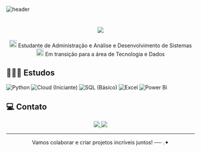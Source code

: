 ![header](https://capsule-render.vercel.app/api?type=waving&height=100&color=D32F2F&section=header)
 
 <h1 align="center">
  <img src="https://readme-typing-svg.herokuapp.com/?font=Righteous&size=35&center=true&vCenter=true&width=500&height=70&duration=5000&lines=Olá!+;+Eu+sou+Giovana+Albuquerque;&color=D32F2F"/>
 
 </h1>

 <p align="center">
  <img src="https://user-images.githubusercontent.com/74038190/212284087-bbe7e430-757e-4901-90bf-4cd2ce3e1852.gif" alt="code" width="20px" /> Estudante de Administração e Análise e Desenvolvimento de Sistemas<br>
   <img src="https://user-images.githubusercontent.com/74038190/212284087-bbe7e430-757e-4901-90bf-4cd2ce3e1852.gif" alt="code" width="20px" /> Em transição para a área de Tecnologia e Dados<br>
 </p>


## 👩🏻‍💻 Estudos  

![Python](https://img.shields.io/badge/Python-FFD43B?style=for-the-badge&logo=python&logoColor=blue)
![Cloud (Iniciante)](https://img.shields.io/badge/Cloud-4285F4?style=for-the-badge&logo=cloud&logoColor=white)
![SQL (Básico)](https://img.shields.io/badge/SQL-4479A1?style=for-the-badge&logo=database&logoColor=white)
![Excel](https://img.shields.io/badge/Microsoft_Excel-217346?style=for-the-badge&logo=microsoft-excel&logoColor=white)
![Power Bi](https://img.shields.io/badge/Microsoft_PowerPoint-B7472A?style=for-the-badge&logo=microsoft-powerpoint&logoColor=white)

## 💻 Contato

<div align="center">
  <a href="https://www.linkedin.com/in/giovana-albuquerque-gomes-67324535a" target="_blank">
    <img src="https://img.shields.io/badge/-LinkedIn-%230077B5?style=for-the-badge&logo=linkedin&logoColor=white" />
  </a>
  <a href="mailto:giovanaalbuqu@gmail.com">
    <img src="https://img.shields.io/badge/Gmail-333333?style=for-the-badge&logo=gmail&logoColor=red" />
  </a>
</div>

---

<p align="center">Vamos colaborar e criar projetos incríveis juntos! ── .✦</p>
